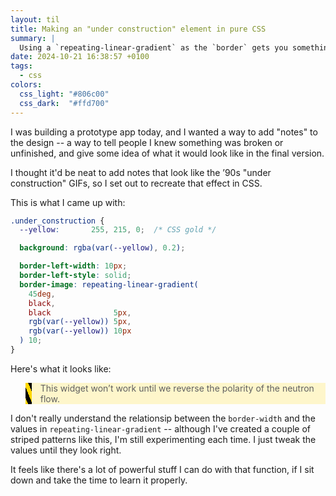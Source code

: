 ```yaml
---
layout: til
title: Making an "under construction" element in pure CSS
summary: |
  Using a `repeating-linear-gradient` as the `border` gets you something that looks a bit like hazard tape.
date: 2024-10-21 16:38:57 +0100
tags:
  - css
colors:
  css_light: "#806c00"
  css_dark:  "#ffd700"
---
```

I was building a prototype app today, and I wanted a way to add "notes" to the design -- a way to tell people I knew something was broken or unfinished, and give some idea of what it would look like in the final version.

I thought it'd be neat to add notes that look like the ’90s "under construction" GIFs, so I set out to recreate that effect in CSS.

This is what I came up with:

```css
.under_construction {
  --yellow:       255, 215, 0;  /* CSS gold */

  background: rgba(var(--yellow), 0.2);

  border-left-width: 10px;
  border-left-style: solid;
  border-image: repeating-linear-gradient(
    45deg,
    black,
    black              5px,
    rgb(var(--yellow)) 5px,
    rgb(var(--yellow)) 10px
  ) 10;
}
```

<style>
  .under_construction {
    --yellow:       255, 215, 0;

    background: rgba(var(--yellow), 0.2);

    border: none;

    border-left-width: 10px;
    border-left-style: solid;
    border-image: repeating-linear-gradient(
      45deg,
      black,
      black              5px,
      rgb(var(--yellow)) 5px,
      rgb(var(--yellow)) 10px
    ) 10;
  }
</style>

Here's what it looks like:

<blockquote class="under_construction">
  <p>
    This widget won’t work until we reverse the polarity of the neutron flow.
  </p>
</blockquote>

I don't really understand the relationsip between the `border-width` and the values in `repeating-linear-gradient` -- although I've created a couple of striped patterns like this, I'm still experimenting each time.
I just tweak the values until they look right.

It feels like there's a lot of powerful stuff I can do with that function, if I sit down and take the time to learn it properly.
